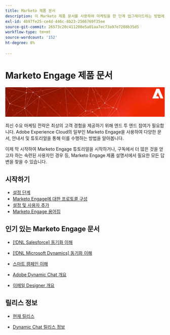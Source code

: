 ```yaml
---
title: Marketo 제품 문서
description: 이 Marketo 제품 문서를 사용하여 마케팅을 한 단계 업그레이드하는 방법에 대해 알아보십시오. Marketo 자습서를 시작하고 다른 인기 있는 문서를 읽어 보십시오.
exl-id: 4b97fe25-ce4d-446c-8b23-2566769f35ee
source-git-commit: 26573c20c411208e5a01aa7ec73a97e7208b35d5
workflow-type: tm+mt
source-wordcount: '152'
ht-degree: 8%

---
```


# Marketo Engage 제품 문서

![](assets/marketo-docs-banner.jpg)

최신 수요 마케팅 전략은 최상의 고객 경험을 제공하기 위해 엔드 투 엔드 참여가 필요합니다. Adobe Experience Cloud의 일부인 Marketo Engage을 사용하여 다양한 문서, 안내서 및 튜토리얼을 통해 이를 수행하는 방법을 알아봅니다.

이제 막 시작하여 Marketo Engage 튜토리얼을 시작하거나, 구독에서 더 많은 것을 얻고자 하는 숙련된 사용자인 경우 등, Marketo Engage 제품 설명서에서 필요한 모든 답변을 찾을 수 있습니다.

## 시작하기

* [설정 단계](/help/marketo/getting-started/initial-setup/setup-steps.md)
* [Marketo Engage에 대한 프로토콜 구성](/help/marketo/getting-started/initial-setup/configure-protocols-for-marketo.md)
* [설정 및 사용자 추가](/help/marketo/getting-started/quick-wins/get-set-up-and-add-a-person.md)
* [Marketo Engage 용어집](/help/marketo/getting-started/things-to-know/marketo-engage-glossary.md)

## 인기 있는 Marketo Engage 문서

* [ [!DNL Salesforce] 동기화 이해](/help/marketo/product-docs/crm-sync/salesforce-sync/understanding-the-salesforce-sync.md)

* [ [!DNL Microsoft Dynamics] 동기화 이해](/help/marketo/product-docs/crm-sync/microsoft-dynamics-sync/understanding-the-microsoft-dynamics-sync.md)

* [스마트 캠페인 이해](/help/marketo/product-docs/core-marketo-concepts/smart-campaigns/understanding-smart-campaigns.md)

* [Adobe Dynamic Chat 개요](/help/marketo/product-docs/demand-generation/dynamic-chat/dynamic-chat-overview.md)

* [이메일 Designer 개요](/help/marketo/product-docs/email-marketing/email-designer/overview.md)

## 릴리스 정보

* [현재 릴리스](/help/marketo/release-notes/current.md)

* [Dynamic Chat 릴리스 정보](/help/marketo/release-notes/dynamic-chat.md)
